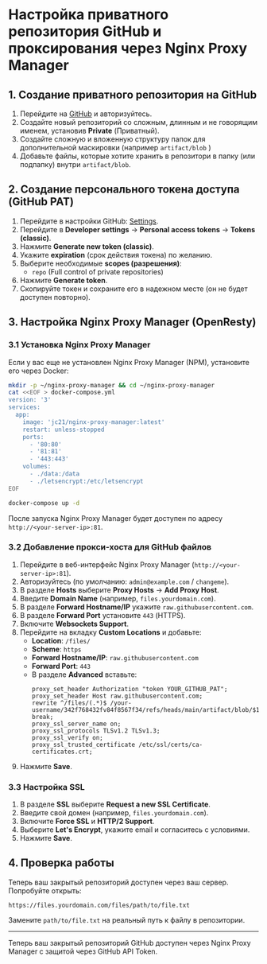 # Настройка приватного репозитория GitHub и проксирования через Nginx Proxy Manager

## 1. Создание приватного репозитория на GitHub
1. Перейдите на [GitHub](https://github.com/) и авторизуйтесь.
2. Создайте новый репозиторий со сложным, длинным и не говорящим именем, установив **Private** (Приватный).
3. Создайте сложную и вложенную структуру папок для дополнительной маскировки (например `artifact/blob` )
4. Добавьте файлы, которые хотите хранить в репозитори в папку (или подпапку) внутри `artifact/blob`.

## 2. Создание персонального токена доступа (GitHub PAT)
1. Перейдите в настройки GitHub: [Settings](https://github.com/settings/profile).
2. Перейдите в **Developer settings** → **Personal access tokens** → **Tokens (classic)**.
3. Нажмите **Generate new token (classic)**.
4. Укажите **expiration** (срок действия токена) по желанию.
5. Выберите необходимые **scopes (разрешения)**:
   - `repo` (Full control of private repositories)
6. Нажмите **Generate token**.
7. Скопируйте токен и сохраните его в надежном месте (он не будет доступен повторно).

## 3. Настройка Nginx Proxy Manager (OpenResty)
### 3.1 Установка Nginx Proxy Manager

Если у вас еще не установлен Nginx Proxy Manager (NPM), установите его через Docker:
```sh
mkdir -p ~/nginx-proxy-manager && cd ~/nginx-proxy-manager
cat <<EOF > docker-compose.yml
version: '3'
services:
  app:
    image: 'jc21/nginx-proxy-manager:latest'
    restart: unless-stopped
    ports:
      - '80:80'
      - '81:81'
      - '443:443'
    volumes:
      - ./data:/data
      - ./letsencrypt:/etc/letsencrypt
EOF

docker-compose up -d
```
После запуска Nginx Proxy Manager будет доступен по адресу `http://<your-server-ip>:81`.

### 3.2 Добавление прокси-хоста для GitHub файлов
1. Перейдите в веб-интерфейс Nginx Proxy Manager (`http://<your-server-ip>:81`).
2. Авторизуйтесь (по умолчанию: `admin@example.com` / `changeme`).
3. В разделе **Hosts** выберите **Proxy Hosts** → **Add Proxy Host**.
4. Введите **Domain Name** (например, `files.yourdomain.com`).
5. В разделе **Forward Hostname/IP** укажите `raw.githubusercontent.com`.
6. В разделе **Forward Port** установите `443` (HTTPS).
7. Включите **Websockets Support**.
8. Перейдите на вкладку **Custom Locations** и добавьте:
   - **Location**: `/files/`
   - **Scheme**: `https`
   - **Forward Hostname/IP**: `raw.githubusercontent.com`
   - **Forward Port**: `443`
   - В разделе **Advanced** вставьте:
     ```nginx
     proxy_set_header Authorization "token YOUR_GITHUB_PAT";
     proxy_set_header Host raw.githubusercontent.com;
     rewrite ^/files/(.*)$ /your-username/342f768432fv84f8567f34/refs/heads/main/artifact/blob/$1 break;
     proxy_ssl_server_name on;
     proxy_ssl_protocols TLSv1.2 TLSv1.3;
     proxy_ssl_verify on;
     proxy_ssl_trusted_certificate /etc/ssl/certs/ca-certificates.crt;
     ```
9. Нажмите **Save**.

### 3.3 Настройка SSL
1. В разделе **SSL** выберите **Request a new SSL Certificate**.
2. Введите свой домен (например, `files.yourdomain.com`).
3. Включите **Force SSL** и **HTTP/2 Support**.
4. Выберите **Let's Encrypt**, укажите email и согласитесь с условиями.
5. Нажмите **Save**.

## 4. Проверка работы
Теперь ваш закрытый репозиторий доступен через ваш сервер. Попробуйте открыть:
```
https://files.yourdomain.com/files/path/to/file.txt
```
Замените `path/to/file.txt` на реальный путь к файлу в репозитории.

---

Теперь ваш закрытый репозиторий GitHub доступен через Nginx Proxy Manager с защитой через GitHub API Token.


